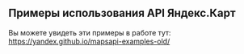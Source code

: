Примеры использования API Яндекс.Карт
----

Вы можете увидеть эти примеры в работе тут: https://yandex.github.io/mapsapi-examples-old/
